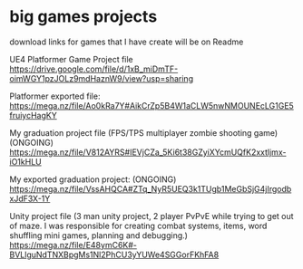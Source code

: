 # big games projects
 download links for games that I have create will be on Readme
 
UE4
Platformer Game Project file
https://drive.google.com/file/d/1xB_miDmTF-oimWGY1pzJOLz9mdHaznW9/view?usp=sharing

Platformer exported file: 
https://mega.nz/file/Ao0kRa7Y#AikCrZp5B4W1aCLW5nwNMOUNEcLG1GE5fruiycHagKY

My graduation project file (FPS/TPS multiplayer zombie shooting game) (ONGOING)
https://mega.nz/file/V812AYRS#IEVjCZa_5Ki6t38GZyiXYcmUQfK2xxtljmx-iO1kHLU

My exported graduation project: (ONGOING)
https://mega.nz/file/VssAHQCA#ZTq_NyR5UEQ3k1TUgb1MeGbSjG4jIrgodbxJdF3X-1Y

Unity project file 
(3 man unity project, 2 player PvPvE while trying to get out of maze. I was responsible for creating combat systems, items, word shuffling mini games, planning and debugging.)
https://mega.nz/file/E48ymC6K#-BVLlguNdTNXBpgMs1Nl2PhCU3yYUWe4SGGorFKhFA8